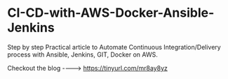 # CI-CD-with-AWS-Docker-Ansible-Jenkins
Step by step Practical article to Automate Continuous Integration/Delivery process with Ansible, Jenkins, GIT, Docker on AWS.

Checkout the blog ----> https://tinyurl.com/mr8ay8yz
